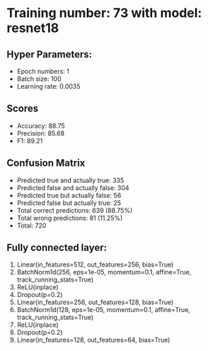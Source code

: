 # Training number: 73 with model: resnet18
## Hyper Parameters:
- Epoch numbers: 1
- Batch size: 100
- Learning rate: 0.0035

## Scores
- Accuracy: 88.75
- Precision: 85.68
- F1: 89.21

## Confusion Matrix
- Predicted true and actually true: 335
- Predicted false and actually false: 304
- Predicted true but actually false: 56
- Predicted false but actually true: 25
- Total correct predictions: 639 (88.75%)
- Total wrong predictions: 81 (11.25%)
- Total: 720

## Fully connected layer:
1. Linear(in_features=512, out_features=256, bias=True)
2. BatchNorm1d(256, eps=1e-05, momentum=0.1, affine=True, track_running_stats=True)
3. ReLU(inplace)
4. Dropout(p=0.2)
5. Linear(in_features=256, out_features=128, bias=True)
6. BatchNorm1d(128, eps=1e-05, momentum=0.1, affine=True, track_running_stats=True)
7. ReLU(inplace)
8. Dropout(p=0.2)
9. Linear(in_features=128, out_features=64, bias=True)